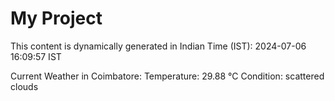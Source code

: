 # My Project

This content is dynamically generated in Indian Time (IST): 2024-07-06 16:09:57 IST


Current Weather in Coimbatore:
Temperature: 29.88 °C
Condition: scattered clouds
